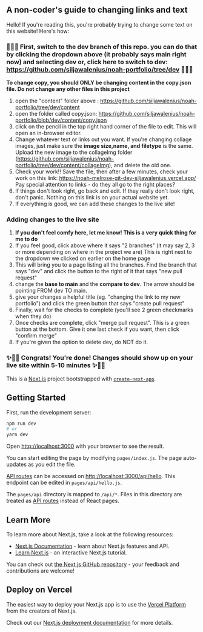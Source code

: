 ## A non-coder's guide to changing links and text 
Hello! If you're reading this, you're probably trying to change some text on this website! Here's how: 

### 🚨🚨🚨 First, switch to the dev branch of this repo. you can do that by clicking the dropdown above (it probably says main right now) and selecting dev or, click here to switch to dev: https://github.com/siljawalenius/noah-portfolio/tree/dev 🚨🚨🚨

**To change copy, you should ONLY be changing content in the copy.json file. Do not change any other files in this project** 

1. open the "content" folder above : https://github.com/siljawalenius/noah-portfolio/tree/dev/content
2. open the folder called copy.json: https://github.com/siljawalenius/noah-portfolio/blob/dev/content/copy.json
3. click on the pencil in the top right hand corner of the file to edit. This will open an in-browser editor. 
4. Change whatever text or links out you want. If you're changing collage images, just make sure the **image size,name, and filetype** is the same. Upload the new image to the collageImg folder (https://github.com/siljawalenius/noah-portfolio/tree/dev/content/collageImg), and delete the old one. 
5. Check your work!! Save the file, then after a few minutes, check your work on this link: https://noah-melrose-git-dev-siljawalenius.vercel.app/ Pay special attention to links - do they all go to the right places? 
6. If things don't look right, go back and edit. If they really don't look right, don't panic. Nothing on this link is on your actual website yet. 
7. If everything is good, we can add these changes to the live site! 

### Adding changes to the live site
1. **If you don't feel comfy here, let me know! This is a very quick thing for me to do** 
2. If you feel good, click above where it says "2 branches" (it may say 2, 3 or more depending on where in the project we are) This is right next to the dropdown we clicked on earlier on the home page 
3. This will bring you to a page listing all the branches. Find the branch that says "dev" and click the button to the right of it that says "new pull request" 
4. change the **base to main** and the **compare to dev**. The arrow should be pointing FROM dev TO main. 
5. give your changes a helpful title (eg. "changing the link to my new portfolio") and click the green button that says "create pull request"
6. Finally, wait for the checks to complete (you'll see 2 green checkmarks when they do)
7. Once checks are complete, click "merge pull request". This is a green button at the bottom. Give it one last check if you want, then click "confirm merge" 
8. If you're given the option to delete dev, do NOT do it. 

### ✨🌈🎉 Congrats! You're done! Changes should show up on your live site within 5-10 minutes ✨🌈🎉





This is a [Next.js](https://nextjs.org/) project bootstrapped with [`create-next-app`](https://github.com/vercel/next.js/tree/canary/packages/create-next-app).

## Getting Started

First, run the development server:

```bash
npm run dev
# or
yarn dev
```

Open [http://localhost:3000](http://localhost:3000) with your browser to see the result.

You can start editing the page by modifying `pages/index.js`. The page auto-updates as you edit the file.

[API routes](https://nextjs.org/docs/api-routes/introduction) can be accessed on [http://localhost:3000/api/hello](http://localhost:3000/api/hello). This endpoint can be edited in `pages/api/hello.js`.

The `pages/api` directory is mapped to `/api/*`. Files in this directory are treated as [API routes](https://nextjs.org/docs/api-routes/introduction) instead of React pages.

## Learn More

To learn more about Next.js, take a look at the following resources:

- [Next.js Documentation](https://nextjs.org/docs) - learn about Next.js features and API.
- [Learn Next.js](https://nextjs.org/learn) - an interactive Next.js tutorial.

You can check out [the Next.js GitHub repository](https://github.com/vercel/next.js/) - your feedback and contributions are welcome!

## Deploy on Vercel

The easiest way to deploy your Next.js app is to use the [Vercel Platform](https://vercel.com/new?utm_medium=default-template&filter=next.js&utm_source=create-next-app&utm_campaign=create-next-app-readme) from the creators of Next.js.

Check out our [Next.js deployment documentation](https://nextjs.org/docs/deployment) for more details.

